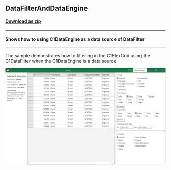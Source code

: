 ## DataFilterAndDataEngine
#### [Download as zip](https://grapecity.github.io/DownGit/#/home?url=https://github.com/GrapeCity/ComponentOne-WinForms-Samples/tree/master/NetFramework\DataFilter\CS\DataFilterAndDataEngine)
____
#### Shows how to using C1DataEngine as a data source of DataFilter
____
The sample demonstrates how to filtering in the C1FlexGrid using the C1DataFilter when the C1DataEngine is a data source.

![screenshot](screenshot.PNG)
